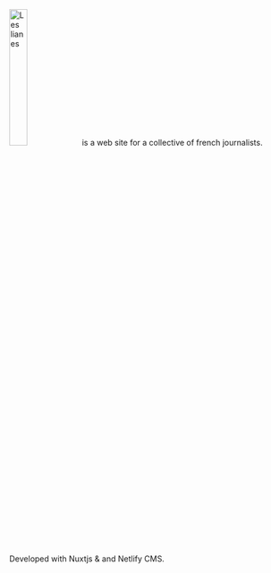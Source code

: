 <p style="margin: 0">
  <img src="https://user-images.githubusercontent.com/48241779/118368189-0ea5ac00-b5a2-11eb-8cb7-e31436840567.png" alt="Les lianes" width="25%">
	 is a web site for a collective of french journalists.
</p>
Developed with Nuxtjs & and Netlify CMS.
